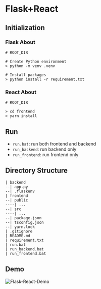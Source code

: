# Flask+React
## Initialization

### Flask About

```shell
# ROOT_DIR

# Create Python environment
> python -m venv .venv

# Install packages
> python install -r requirement.txt
```

### React About

```shell
# ROOT_DIR

> cd frontend
> yarn install
```

## Run

- `run.bat`: run both frontend and backend
- `run_backend`: run backend only
- `run_frontend`: run frontend only

## Directory Structure

```
| backend
--| app.py
--| .flaskenv
| frontend
--| public
----| ...
--| src
----| ...
--| package.json
--| tsconfig.json
--| yarn.lock
| .gitignore
| README.md
| requirement.txt
| run.bat
| run_backend.bat
| run_frontend.bat
```

## Demo
![Flask-React-Demo](https://cdn.jsdelivr.net/gh/sitdownkevin/ImageHosting//flask-react-demo.gif)